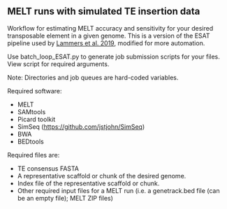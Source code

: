 ## MELT runs with simulated TE insertion data

Workflow for estimating MELT accuracy and sensitivity for your desired transposable element in a given genome.
This is a version of the ESAT pipeline used by [Lammers et al. 2019](https://mobilednajournal.biomedcentral.com/articles/10.1186/s13100-018-0143-2), modified for more automation.

Use batch_loop_ESAT.py to generate job submission scripts for your files. View script for required arguments.

Note: Directories and job queues are hard-coded variables.

Required software:
* MELT
* SAMtools
* Picard toolkit
* SimSeq (https://github.com/jstjohn/SimSeq)
* BWA
* BEDtools

Required files are:
* TE consensus FASTA
* A representative scaffold or chunk of the desired genome.
* Index file of the representative scaffold or chunk.
* Other required input files for a MELT run (i.e. a genetrack.bed file (can be an empty file); MELT ZIP files)
